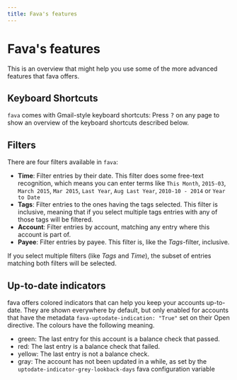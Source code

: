 ```yaml
---
title: Fava's features
---
```


# Fava's features

This is an overview that might help you use some of the more advanced features
that fava offers.

## Keyboard Shortcuts

`fava` comes with Gmail-style keyboard shortcuts: Press <kbd>?</kbd> on any page
to show an overview of the keyboard shortcuts described below.

## Filters

There are four filters available in `fava`:

- **Time**: Filter entries by their date. This filter does some free-text
  recognition, which means you can enter terms like `This Month`, `2015-03`,
  `March 2015`, `Mar 2015`, `Last Year`, `Aug Last Year`, `2010-10 - 2014` or
  `Year to Date`
- **Tags**: Filter entries to the ones having the tags selected. This filter is
  inclusive, meaning that if you select multiple tags entries with any of those
  tags will be filtered.
- **Account**: Filter entries by account, matching any entry where this account
  is part of.
- **Payee**: Filter entries by payee. This filter is, like the *Tags*-filter,
  inclusive.

If you select multiple filters (like *Tags* and *Time*), the subset of entries
matching both filters will be selected.

## Up-to-date indicators

fava offers colored indicators that can help you keep your accounts up-to-date.
They are shown everywhere by default, but only enabled for accounts that have
the metadata `fava-uptodate-indication: "True"` set on their Open directive.
The colours have the following meaning.

- green: The last entry for this account is a balance check that passed.
- red: The last entry is a balance check that failed.
- yellow: The last entry is not a balance check.
- gray: The account has not been updated in a while, as set by the
  `uptodate-indicator-grey-lookback-days` fava configuration variable
